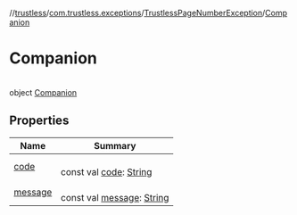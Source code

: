//[trustless](../../../../index.md)/[com.trustless.exceptions](../../index.md)/[TrustlessPageNumberException](../index.md)/[Companion](index.md)

# Companion

\
object [Companion](index.md)

## Properties

| Name | Summary |
|---|---|
| [code](code.md) | <br>const val [code](code.md): [String](https://kotlinlang.org/api/latest/jvm/stdlib/kotlin/-string/index.html) |
| [message](message.md) | <br>const val [message](message.md): [String](https://kotlinlang.org/api/latest/jvm/stdlib/kotlin/-string/index.html) |
